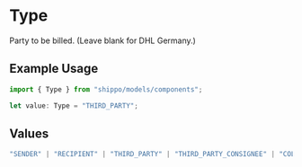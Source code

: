 # Type

Party to be billed. (Leave blank for DHL Germany.)

## Example Usage

```typescript
import { Type } from "shippo/models/components";

let value: Type = "THIRD_PARTY";
```

## Values

```typescript
"SENDER" | "RECIPIENT" | "THIRD_PARTY" | "THIRD_PARTY_CONSIGNEE" | "COLLECT"
```
